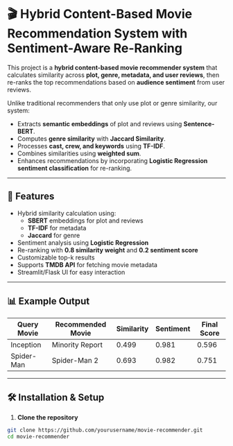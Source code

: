 # 🎬 Hybrid Content-Based Movie Recommendation System with Sentiment-Aware Re-Ranking

This project is a **hybrid content-based movie recommender system** that calculates similarity across **plot, genre, metadata, and user reviews**, then re-ranks the top recommendations based on **audience sentiment** from user reviews.

Unlike traditional recommenders that only use plot or genre similarity, our system:
- Extracts **semantic embeddings** of plot and reviews using **Sentence-BERT**.
- Computes **genre similarity** with **Jaccard Similarity**.
- Processes **cast, crew, and keywords** using **TF-IDF**.
- Combines similarities using **weighted sum**.
- Enhances recommendations by incorporating **Logistic Regression sentiment classification** for re-ranking.

---

## 🚀 Features
- Hybrid similarity calculation using:
  - **SBERT** embeddings for plot and reviews
  - **TF-IDF** for metadata
  - **Jaccard** for genre
- Sentiment analysis using **Logistic Regression**
- Re-ranking with **0.8 similarity weight** and **0.2 sentiment score**
- Customizable top-k results
- Supports **TMDB API** for fetching movie metadata
- Streamlit/Flask UI for easy interaction

---

## 📊 Example Output

| Query Movie  | Recommended Movie  | Similarity | Sentiment | Final Score |
|--------------|--------------------|------------|-----------|-------------|
| Inception    | Minority Report    | 0.499      | 0.981     | 0.596       |
| Spider-Man   | Spider-Man 2       | 0.693      | 0.982     | 0.751       |

---

## 🛠️ Installation & Setup

1. **Clone the repository**
```bash
git clone https://github.com/yourusername/movie-recommender.git
cd movie-recommender
